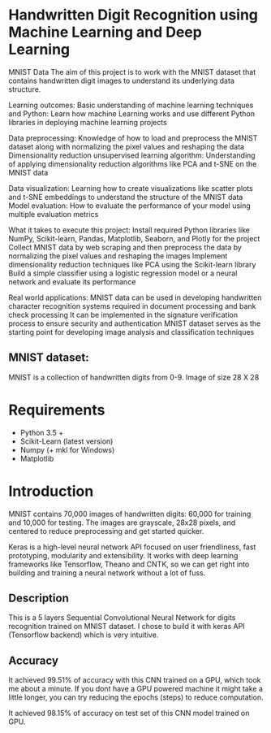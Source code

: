 # Handwritten Digit Recognition using Machine Learning and Deep Learning
MNIST Data 
The aim of this project is to work with the MNIST dataset that contains handwritten digit images to understand its underlying data structure.

Learning outcomes: 
Basic understanding of machine learning techniques and Python: Learn how machine Learning works and use different Python libraries in deploying machine learning projects

Data preprocessing: Knowledge of how to load and preprocess the MNIST dataset along with normalizing the pixel values and reshaping the data 
Dimensionality reduction unsupervised learning algorithm: Understanding of applying dimensionality reduction algorithms like PCA and t-SNE on the MNIST data 

Data visualization: Learning how to create visualizations like scatter plots and t-SNE embeddings to understand the structure of the MNIST data
Model evaluation: How to evaluate the performance of your model using multiple evaluation metrics 

What it takes to execute this project:
Install required Python libraries like NumPy, Scikit-learn, Pandas, Matplotlib, Seaborn, and Plotly for the project 
Collect MNIST data by web scraping and then preprocess the data by normalizing the pixel values and reshaping the images
Implement dimensionality reduction techniques like PCA using the Scikit-learn library 
Build a simple classifier using a logistic regression model or a neural network  and evaluate its performance 

Real world applications: 
MNIST data can be used in developing handwritten character recognition systems required in document processing and bank check processing 
It can be implemented in the signature verification process to ensure security and authentication 
MNIST dataset serves as the starting point for developing image analysis and classification techniques

## MNIST dataset:

MNIST is a collection of handwritten digits from 0-9. 
Image of size 28 X 28

# Requirements

* Python 3.5 +
* Scikit-Learn (latest version)
* Numpy (+ mkl for Windows)
* Matplotlib

# Introduction
MNIST contains 70,000 images of handwritten digits: 60,000 for training and 10,000 for testing. The images are grayscale, 28x28 pixels, and centered to reduce preprocessing and get started quicker. 

Keras is a high-level neural network API focused on user friendliness, fast prototyping, modularity and extensibility. It works with deep learning frameworks like Tensorflow, Theano and CNTK, so we can get right into building and training a neural network without a lot of fuss.

## Description
This is a 5 layers Sequential Convolutional Neural Network for digits recognition trained on MNIST dataset. I chose to build it with keras API (Tensorflow backend) which is very intuitive. 

## Accuracy
It achieved 99.51% of accuracy with this CNN trained on a GPU, which took me about a minute. If you dont have a GPU powered machine it might take a little longer, you can try reducing the epochs (steps) to reduce computation.

It achieved 98.15% of accuracy on test set of this CNN model trained on GPU.
